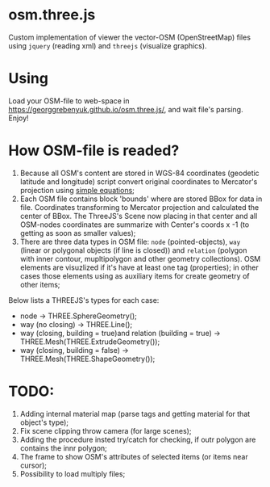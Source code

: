 # osm.three.js
Custom implementation of viewer the vector-OSM (OpenStreetMap) files using `jquery` (reading xml) and `threejs` (visualize graphics).

# Using
Load your OSM-file to web-space in  https://georggrebenyuk.github.io/osm.three.js/, and wait file's parsing. Enjoy!

# How OSM-file is readed?

1. Because all OSM's content are stored in WGS-84 coordinates (geodetic latitude and longitude) script convert original coordinates to Mercator's projection using [simple equations](https://wiki.openstreetmap.org/wiki/Mercator#JavaScript);
2. Each OSM file contains block 'bounds' where are stored BBox for data in file. Coordinates transforming to Mercator projection and calculated the center of BBox. The ThreeJS's Scene now placing in that center and all OSM-nodes coordinates are summarize with Center's coords x -1 (to getting as soon as smaller values);
3. There are three data types in OSM file: `node` (pointed-objects), `way` (linear or polygonal objects (if line is closed)) and `relation` (polygon with inner contour, mupltipolygon and other geometry collections). OSM elements are visuzlized if it's have at least one tag (properties); in other cases those elements using as auxiliary items for create geometry of other items;

Below lists a THREEJS's types for each case:
- node -> THREE.SphereGeometry();
- way (no closing) -> THREE.Line();
- way (closing, building = true)and relation (building = true) -> THREE.Mesh(THREE.ExtrudeGeometry());
- way (closing, building = false) -> THREE.Mesh(THREE.ShapeGeometry());


# TODO:

1. Adding internal material map (parse tags and getting material for that object's type);
2. Fix scene clipping throw camera (for large scenes);
3. Adding the procedure insted try/catch for checking, if outr polygon are contains the innr polygon;
4. The frame to show OSM's attributes of selected items (or items near cursor);
5. Possibility to load multiply files;